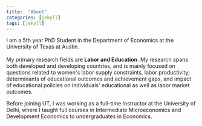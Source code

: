 ```yaml
---
title:  "About"
categories: [jekyll]
tags: [jekyll]
---
```

I am a 5th year PhD Student in the Department of Economics at the University of Texas at Austin. <br/> <br/>
My primary research fields are <strong>Labor and Education</strong>.  My research spans both developed and developing countries, and is mainly focused on questions related to women's labor supply constraints, labor productivity; determinants of educational outcomes and achievement gaps, and impact of educational policies on individuals' educational as well as labor market outcomes. 

Before joining UT, I was working as a full-time Instructor at the University of Delhi, where I taught full courses in <emph>Intermediate Microeconomics</emph> and <emph>Development Economics</emph> to undergraduates in Economics. 
